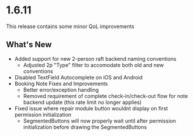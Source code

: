 # 1.6.11
This release contains some minor QoL improvements 

## What's New
- Added support for new 2-person raft backend naming conventions
    - Adjusted 2p "Type" filter to accomodate both old and new conventions
- Disabled TextField Autocomplete on iOS and Android
- Booking Note Fixes and Improvements
    - Better error/exception handling
    - Removed requirement of complete check-in/check-out flow for note backend update (this rate limit no longer applies)
- Fixed issue where repair module button wouldnt display on first permission initialization
    - SegmentedButtons will now properly wait until after permission initialization before drawing the SegmentedButtons